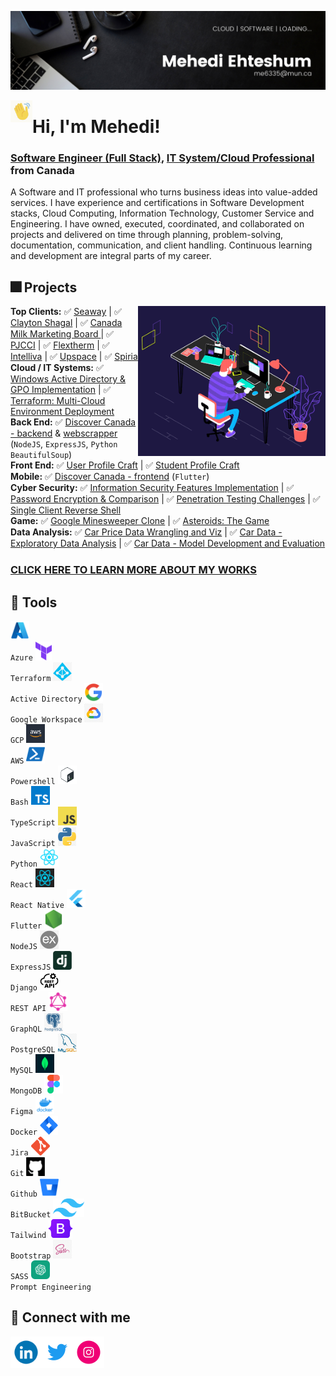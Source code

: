 ![MasterHead](https://github.com/MehediEhteshum/MehediEhteshum/blob/main/assets/Banner%20LinkedIn.png)

<img align="left" alt="MehediEhteshum | Handwave" width="35" src="https://github.com/MehediEhteshum/MehediEhteshum/blob/main/assets/hand.gif" />
<h1>Hi, I'm Mehedi!</h1>

<h3><a href="https://www.linkedin.com/in/mehediehteshum/">Software Engineer (Full Stack)</a>, <a href="https://www.linkedin.com/in/mehediehteshum/">IT System/Cloud Professional</a> from Canada</h3>

A Software and IT professional who turns business ideas into value-added services. I have experience and certifications in Software Development stacks, Cloud Computing, Information Technology, Customer Service and Engineering. I have owned, executed, coordinated, and collaborated on projects and delivered on time through planning, problem-solving, documentation, communication, and client handling. Continuous learning and development are integral parts of my career.

<h2>🎆 Projects </h2>

<img align="right" alt="MehediEhteshum | multitask" width="300" src="https://github.com/MehediEhteshum/MehediEhteshum/blob/main/assets/multitask.gif" />

**Top Clients:** ✅ [Seaway](https://greatlakes-seaway.com/en/) | ✅ [Clayton Shagal](https://claytonshagal.com/ca/en/home.html) | ✅ [Canada Milk Marketing Board ](https://portal.nitamms.com/login)| ✅ [PJCCI](https://jacquescartierchamplain.ca/en/) | ✅ [Flextherm](https://quote.flextherm.com/en) | ✅ [Intelliva](https://intelliva.ca/) | ✅ [Upspace](https://upspace.ca/) | ✅ [Spiria](https://www.spiria.com/) <br>
**Cloud / IT Systems:** ✅ [Windows Active Directory & GPO Implementation](https://github.com/MehediEhteshum/ad-gpo-ou/blob/main/README.md) | ✅ [Terraform: Multi-Cloud Environment Deployment](https://github.com/MehediEhteshum/terraform-deploy-env/blob/main/README.md) <br>
**Back End:** ✅ [Discover Canada - backend](https://github.com/MehediEhteshum/DiscoverCanada-Backend) & [webscrapper](https://github.com/MehediEhteshum/DiscoverCanada-Webscrapper) (`NodeJS`, `ExpressJS`, `Python BeautifulSoup`) <br>
**Front End:** ✅ [User Profile Craft](https://github.com/MehediEhteshum/Craft-Project/blob/master/README.md) | ✅ [Student Profile Craft](https://github.com/MehediEhteshum/Mosaic-StudentProfilesApp/blob/master/README.md) <br>
**Mobile:** ✅ [Discover Canada - frontend](https://github.com/MehediEhteshum/DiscoverCanada-Frontend) (`Flutter`) <br>
**Cyber Security:** ✅ [Information Security Features Implementation](https://github.com/MehediEhteshum/InformationSecurityChallenges/blob/master/README.md) | ✅ [Password Encryption & Comparison](https://github.com/MehediEhteshum/InformationSecurityChallenge-BCrypt/blob/master/README.md) | ✅ [Penetration Testing Challenges](https://github.com/MehediEhteshum/PenTestChallenges_Py/blob/master/readme.md) | ✅ [Single Client Reverse Shell](https://github.com/MehediEhteshum/ReverseShellChallenge/blob/master/readme.md) <br>
**Game:** ✅ [Google Minesweeper Clone](https://github.com/MehediEhteshum/Minesweeper/blob/master/README.md) | ✅ [Asteroids: The Game](https://py2.codeskulptor.org/#user16_6V6JH4iIGLAJt3M.py) <br>
**Data Analysis:** ✅ [Car Price Data Wrangling and Viz](https://github.com/MehediEhteshum/CarPriceDataWranglingViz/blob/master/CarPrice-DataWrangling%26Viz.ipynb) | ✅ [Car Data - Exploratory Data Analysis](https://github.com/MehediEhteshum/CarDataExploratoryAnalysisViz/blob/master/CarData-EDA%26Viz.ipynb) | ✅ [Car Data - Model Development and Evaluation](https://github.com/MehediEhteshum/CarDataModelDevEvaluation/blob/master/CarData-MDE.ipynb)

<h3><a href="https://github.com/MehediEhteshum/MehediEhteshum/blob/main/DETAILS.md">CLICK HERE TO LEARN MORE ABOUT MY WORKS</a></h3>

<h2>🧰 Tools</h2>

<code><img height="30" alt="azure" src="https://github.com/MehediEhteshum/MehediEhteshum/blob/main/assets/tools/azure.png"> Azure</code>
<code><img height="30" alt="terraform" src="https://github.com/MehediEhteshum/MehediEhteshum/blob/main/assets/tools/terraform.png"> Terraform</code>
<code><img height="30" alt="active_directory" src="https://github.com/MehediEhteshum/MehediEhteshum/blob/main/assets/tools/active_directory.png"> Active Directory</code>
<code><img height="30" alt="google_workspace" src="https://github.com/MehediEhteshum/MehediEhteshum/blob/main/assets/tools/google_workspace.png"> Google Workspace</code>
<code><img height="30" alt="gcp" src="https://github.com/MehediEhteshum/MehediEhteshum/blob/main/assets/tools/gcp.png"> GCP</code>
<code><img height="30" alt="aws" src="https://github.com/MehediEhteshum/MehediEhteshum/blob/main/assets/tools/aws.png"> AWS</code>
<code><img height="30" alt="powershell" src="https://github.com/MehediEhteshum/MehediEhteshum/blob/main/assets/tools/powershell.png"> Powershell</code>
<code><img height="30" alt="bash" src="https://github.com/MehediEhteshum/MehediEhteshum/blob/main/assets/tools/bash.png"> Bash</code>
<code><img height="30" alt="typescript" src="https://github.com/MehediEhteshum/MehediEhteshum/blob/main/assets/tools/typescript.png"> TypeScript</code>
<code><img height="30" alt="javascript" src="https://github.com/MehediEhteshum/MehediEhteshum/blob/main/assets/tools/javascript.png"> JavaScript</code>
<code><img height="30" alt="python" src="https://github.com/MehediEhteshum/MehediEhteshum/blob/main/assets/tools/python.png"> Python</code>
<code><img height="30" alt="react" src="https://github.com/MehediEhteshum/MehediEhteshum/blob/main/assets/tools/react.jpg"> React</code>
<code><img height="30" alt="react_native" src="https://github.com/MehediEhteshum/MehediEhteshum/blob/main/assets/tools/react_native.png"> React Native</code>
<code><img height="30" alt="flutter" src="https://github.com/MehediEhteshum/MehediEhteshum/blob/main/assets/tools/flutter.png"> Flutter</code>
<code><img height="30" alt="node" src="https://github.com/MehediEhteshum/MehediEhteshum/blob/main/assets/tools/node.png"> NodeJS</code>
<code><img height="30" alt="express" src="https://github.com/MehediEhteshum/MehediEhteshum/blob/main/assets/tools/express.png"> ExpressJS</code>
<code><img height="30" alt="django" src="https://github.com/MehediEhteshum/MehediEhteshum/blob/main/assets/tools/django.png"> Django</code>
<code><img height="30" alt="rest" src="https://github.com/MehediEhteshum/MehediEhteshum/blob/main/assets/tools/rest.jpg"> REST API</code>
<code><img height="30" alt="graphql" src="https://github.com/MehediEhteshum/MehediEhteshum/blob/main/assets/tools/graphql.png"> GraphQL</code>
<code><img height="30" alt="postgresql" src="https://github.com/MehediEhteshum/MehediEhteshum/blob/main/assets/tools/postgresql.png"> PostgreSQL</code>
<code><img height="30" alt="mysql" src="https://github.com/MehediEhteshum/MehediEhteshum/blob/main/assets/tools/mysql.png"> MySQL</code>
<code><img height="30" alt="mongo" src="https://github.com/MehediEhteshum/MehediEhteshum/blob/main/assets/tools/mongo.png"> MongoDB</code>
<code><img height="30" alt="figma" src="https://github.com/MehediEhteshum/MehediEhteshum/blob/main/assets/tools/figma.png"> Figma</code>
<code><img height="30" alt="docker" src="https://github.com/MehediEhteshum/MehediEhteshum/blob/main/assets/tools/docker.png"> Docker</code>
<code><img height="30" alt="jira" src="https://github.com/MehediEhteshum/MehediEhteshum/blob/main/assets/tools/jira.png"> Jira</code>
<code><img height="30" alt="git" src="https://github.com/MehediEhteshum/MehediEhteshum/blob/main/assets/tools/git.png"> Git</code>
<code><img height="30" alt="github" src="https://github.com/MehediEhteshum/MehediEhteshum/blob/main/assets/tools/github.jpg"> Github</code>
<code><img height="30" alt="bitbucket" src="https://github.com/MehediEhteshum/MehediEhteshum/blob/main/assets/tools/bitbucket.png"> BitBucket</code>
<code><img height="30" alt="tailwind" src="https://github.com/MehediEhteshum/MehediEhteshum/blob/main/assets/tools/tailwind.png"> Tailwind</code>
<code><img height="30" alt="bootstrap" src="https://github.com/MehediEhteshum/MehediEhteshum/blob/main/assets/tools/bootstrap.png"> Bootstrap</code>
<code><img height="30" alt="sass" src="https://github.com/MehediEhteshum/MehediEhteshum/blob/main/assets/tools/sass.png"> SASS</code>
<code><img height="30" alt="chatgpt" src="https://github.com/MehediEhteshum/MehediEhteshum/blob/main/assets/tools/chatgpt.png"> Prompt Engineering</code>

<h2> 🤳 Connect with me</h2>

[<img align="left" alt="MehediEhteshum | LinkedIn" width="50px" src="https://github.com/MehediEhteshum/MehediEhteshum/blob/main/assets/social/linkedin.gif" />][linkedin]
[<img align="left" alt="MehediEhteshum | Twitter" width="50px" src="https://github.com/MehediEhteshum/MehediEhteshum/blob/main/assets/social/twitter.gif" />][twitter]
<!--
[<img align="left" alt="MehediEhteshum | Facebook" width="50px" src="https://cdn.jsdelivr.net/npm/simple-icons@v3/icons/facebook.svg" />][facebook]
-->
[<img align="left" alt="MehediEhteshum | Instagram" width="50px" src="https://github.com/MehediEhteshum/MehediEhteshum/blob/main/assets/social/instagram.gif" />][instagram]

[linkedin]: https://www.linkedin.com/in/mehediehteshum/
[twitter]: https://twitter.com/Mehedi_Ehteshum
[facebook]: https://www.instagram.com/mehedi.ehteshum/
[instagram]: https://www.instagram.com/mehedi.ehteshum/

<!--
**MehediEhteshum/MehediEhteshum** is a ✨ _special_ ✨ repository because its `README.md` (this file) appears on your GitHub profile.

Here are some ideas to get you started:

- 🔭 I’m currently working on ...
- 🌱 I’m currently learning ...
- 👯 I’m looking to collaborate on ...
- 🤔 I’m looking for help with ...
- 💬 Ask me about ...
- 📫 How to reach me: ...
- 😄 Pronouns: ...
- ⚡ Fun fact: ...
-->
